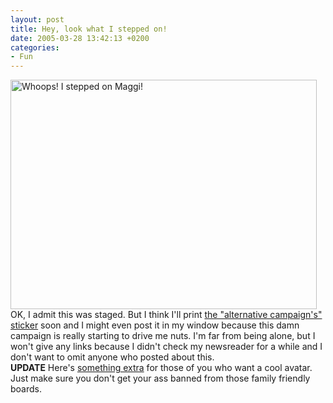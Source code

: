 ```yaml
---
layout: post
title: Hey, look what I stepped on!
date: 2005-03-28 13:42:13 +0200
categories:
- Fun
---
```

<p><img alt="Whoops! I stepped on Maggi!" src="http://www.rusiczki.net/blog/blogpics/whoops_i_stepped_on_maggi.jpg" width="490" height="367" class="image" /><br />
OK, I admit this was staged. But I think I'll print <a href="http://www.taredisco.ro/muie/magggimuie.pdf" title="Adobe PDF file">the "alternative campaign's" sticker</a> soon and I might even post it in my window because this damn campaign is really starting to drive me nuts. I'm far from being alone, but I won't give any links because I didn't check my newsreader for a while and I don't want to omit anyone who posted about this.<br />
<b>UPDATE</b> Here's <a href="http://www.rusiczki.net/blog/blogstuff/muie.png">something extra</a> for those of you who want a cool avatar. Just make sure you don't get your ass banned from those family friendly boards.</p>
